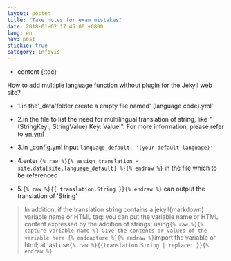 ```yaml
---
layout: posten
title: "Take notes for exam mistakes"
date: 2018-01-02 17:45:00 +0800
lang: en
nav: post
stickie: true
category: Infovis
---
```


* content
{:toc}

How to add multiple language function without plugin for the Jekyll web site?
<!-- more -->

- 1.in the'_data'folder create a empty file named' (language code).yml'

- 2.in the file to list the need for multilingual translation of string, like "(StringKey:, StringValue) Key: Value'". For more information, please refer to [en.yml][1]

- 3.in _config.yml input ```language_default: '(your default language)'```

- 4.enter ```{% raw %}{% assign translation = site.data[site.language_default] %}{% endraw %}``` in the file which to be referenced

- 5.```{% raw %}{{ translation.String }}{% endraw %}``` can output the translation of 'String'

>In addition, if the translation string contains a jekyll(markdown) variable name or HTML tag: you can put the variable name or HTML content expressed by the addition of strings; using```{% raw %}{% capture variable name %} Give the contents or values ​​of the variable here {% endcapture %}{% endraw %}```import the variable or html; at last use```{% raw %}{{translation.String | replace: }}{% endraw %}```

[1]: https://github.com/joytou/joytou.github.io/blob/master/_data/en.yml
